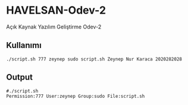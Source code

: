 # HAVELSAN-Odev-2
Açık Kaynak Yazılım Geliştirme Odev-2

## Kullanımı
```
./script.sh 777 zeynep sudo script.sh Zeynep Nur Karaca 2020282028
```

## Output
```
#./script.sh
Permission:777 User:zeynep Group:sudo File:script.sh
```
